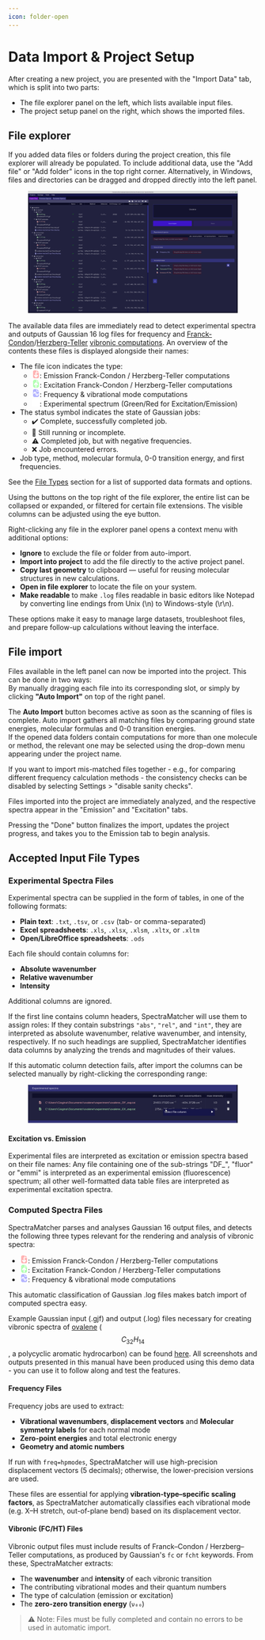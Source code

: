 ```yaml
---
icon: folder-open
---
```


# Data Import & Project Setup

After creating a new project, you are presented with the "Import Data" tab, which is split into two parts:
* The file explorer panel on the left, which lists available input files.
* The project setup panel on the right, which shows the imported files.

## File explorer

If you added data files or folders during the project creation, this file explorer will already be populated. To include additional data, use the "Add file" or "Add folder" icons in the top right corner. Alternatively, in Windows, files and directories can be dragged and dropped directly into the left panel.

<figure><img src=".gitbook/assets/Import_Data.png" alt=""><figcaption></figcaption></figure>

The available data files are immediately read to detect experimental spectra and outputs of Gaussian 16 log files for frequency and
[Franck-Condon](https://en.wikipedia.org/wiki/Franck%E2%80%93Condon_principle)/[Herzberg-Teller](https://doi.org/10.1515/zpch-1933-2136)
 [vibronic computations](https://gaussian.com/g16vibronic-spectra). An overview of the contents these files is displayed alongside their names:
* The file icon indicates the type:
  * ![Emission file icon](../resources/FC-down-2-16-red.png): Emission Franck-Condon / Herzberg-Teller computations
  * ![Excitation file icon](../resources/FC-up-2-16-green.png): Excitation Franck-Condon / Herzberg-Teller computations
  * ![Frequency file icon](../resources/file-freq-16-blue.png): Frequency & vibrational mode computations
  * ![Experiment file icon](../resources/laser-2-16.png): Experimental spectrum (Green/Red for Excitation/Emission)
* The status symbol indicates the state of Gaussian jobs:
  * ✔️ Complete, successfully completed job.
  * 🏃 Still running or incomplete.
  * ⚠️ Completed job, but with negative frequencies.
  * ❌ Job encountered errors.
* Job type, method, molecular formula, 0-0 transition energy, and first frequencies.

See the [File Types](#accepted-input-file-types) section for a list of supported data formats and options.

Using the buttons on the top right of the file explorer, the entire list can be collapsed or expanded, or filtered for certain file extensions. The visible columns can be adjusted using the eye button.

Right-clicking any file in the explorer panel opens a context menu with additional options:

- **Ignore** to exclude the file or folder from auto-import.
- **Import into project** to add the file directly to the active project panel.
- **Copy last geometry** to clipboard — useful for reusing molecular structures in new calculations.
- **Open in file explorer** to locate the file on your system.
- **Make readable** to make `.log` files readable in basic editors like Notepad by converting line endings from Unix (\n) to Windows-style (\r\n).

These options make it easy to manage large datasets, troubleshoot files, and prepare follow-up calculations without leaving the interface.

## File import

Files available in the left panel can now be imported into the project. This can be done in two ways:\
By manually dragging each file into its corresponding slot, or simply by clicking **"Auto Import"** on top of the right panel.

The **Auto Import** button becomes active as soon as the scanning of files is complete. Auto import gathers all matching files by comparing ground state energies, molecular formulas and 0-0 transition energies.\
If the opened data folders contain computations for more than one molecule or method, the relevant one may be selected using the drop-down menu appearing under the project name.

If you want to import mis-matched files together - e.g., for comparing different frequency calculation methods - the consistency checks can be disabled by selecting Settings > "disable sanity checks".

Files imported into the project are immediately analyzed, and the respective spectra appear in the "Emission" and "Excitation" tabs.

Pressing the "Done" button finalizes the import, updates the project progress, and takes you to the Emission tab to begin analysis.

## Accepted Input File Types

### Experimental Spectra Files

Experimental spectra can be supplied in the form of tables, in one of the following formats:

- **Plain text**: `.txt`, `.tsv`, or `.csv` (tab- or comma-separated)
- **Excel spreadsheets**: `.xls`, `.xlsx`, `.xlsm`, `.xltx`, or `.xltm`
- **Open/LibreOffice spreadsheets**: `.ods`


Each file should contain columns for:
- **Absolute wavenumber**
- **Relative wavenumber**
- **Intensity**

Additional columns are ignored.

If the first line contains column headers, SpectraMatcher will use them to assign roles: If they contain substrings `"abs"`, `"rel"`, and `"int"`, they are interpreted as absolute wavenumber, relative wavenumber, and intensity, respectively.
If no such headings are supplied, SpectraMatcher identifies data columns by analyzing the trends and magnitudes of their values.

If this automatic column detection fails, after import the columns can be selected manually by right-clicking the corresponding range:

<figure><img src=".gitbook/assets/select_data_columns.gif" alt=""><figcaption></figcaption></figure>

#### Excitation vs. Emission

Experimental files are interpreted as excitation or emission spectra based on their file names: Any file containing one of the sub-strings "DF\_", "fluor" or "emmi" is interpreted as an experimental emission (fluorescence) spectrum; all other well-formatted data table files are interpreted as experimental excitation spectra.

### Computed Spectra Files

SpectraMatcher parses and analyses Gaussian 16 output files, and detects the following three types relevant for the rendering and analysis of vibronic spectra:

* ![Emission file icon](../resources/FC-down-2-16-red.png): Emission Franck-Condon / Herzberg-Teller computations
* ![Excitation file icon](../resources/FC-up-2-16-green.png): Excitation Franck-Condon / Herzberg-Teller computations
* ![Frequency file icon](../resources/file-freq-16-blue.png): Frequency & vibrational mode computations

This automatic classification of Gaussian .log files makes batch import of computed spectra easy.

Example Gaussian input (.gjf) and output (.log) files necessary for creating vibronic spectra of [ovalene](https://doi.org/10.1021/acs.jpclett.4c02494) ($$C_{32}H_{14}$$, a polycyclic aromatic hydrocarbon) can be found [here](https://github.com/giogina/SpectraMatcher/tree/main/demo/ovalene.zip). All screenshots and outputs presented in this manual have been produced using this demo data - you can use it to follow along and test the features.

#### Frequency Files

Frequency jobs are used to extract:
- **Vibrational wavenumbers**, **displacement vectors** and **Molecular symmetry labels** for each normal mode
- **Zero-point energies** and total electronic energy
- **Geometry and atomic numbers**

If run with `freq=hpmodes`, SpectraMatcher will use high-precision displacement vectors (5 decimals); otherwise, the lower-precision versions are used.

These files are essential for applying **vibration-type–specific scaling factors**, as SpectraMatcher automatically classifies each vibrational mode (e.g. X–H stretch, out-of-plane bend) based on its displacement vector.

#### Vibronic (FC/HT) Files

Vibronic output files must include results of Franck–Condon / Herzberg–Teller computations, as produced by Gaussian's `fc` or `fcht` keywords. From these, SpectraMatcher extracts:
- The **wavenumber** and **intensity** of each vibronic transition
- The contributing vibrational modes and their quantum numbers
- The type of calculation (emission or excitation)
- The **zero-zero transition energy** (`ν₀₀`)

> ⚠️ Note: Files must be fully completed and contain no errors to be used in automatic import.
